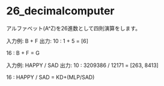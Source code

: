 # 26_decimalcomputer

アルファベット(A^Z)を26進数として四則演算をします。

入力例:
B + F
出力:
10	: 1 + 5 = [6]

16	: B + F = G

入力例:
HAPPY / SAD
出力:
10	: 3209386 / 12171 = [263, 8413]

16	: HAPPY / SAD = KD+(MLP/SAD)
